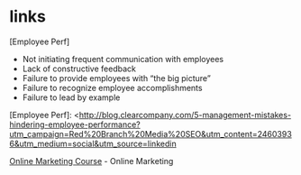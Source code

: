 # links

[Employee Perf]
- Not initiating frequent communication with employees
- Lack of constructive feedback
- Failure to provide employees with “the big picture”
- Failure to recognize employee accomplishments
- Failure to lead by example




[Online Marketing Course]: <https://www.quicksprout.com/the-beginners-guide-to-online-marketing-chapter-1/>
[Employee Perf]: <http://blog.clearcompany.com/5-management-mistakes-hindering-employee-performance?utm_campaign=Red%20Branch%20Media%20SEO&utm_content=24603936&utm_medium=social&utm_source=linkedin
>

[Online Marketing Course] - Online Marketing
